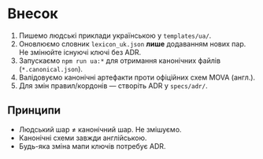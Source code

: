# Внесок

1. Пишемо людські приклади українською у `templates/ua/`.
2. Оновлюємо словник `lexicon_uk.json` **лише** додаванням нових пар. Не змінюйте існуючі ключі без ADR.
3. Запускаємо `npm run ua:*` для отримання канонічних файлів (`*.canonical.json`).
4. Валідовуємо канонічні артефакти проти офіційних схем MOVA (англ.).
5. Для змін правил/кордонів — створіть ADR у `specs/adr/`.

## Принципи
- Людський шар ≠ канонічний шар. Не змішуємо.
- Канонічні схеми завжди англійською.
- Будь-яка зміна мапи ключів потребує ADR.